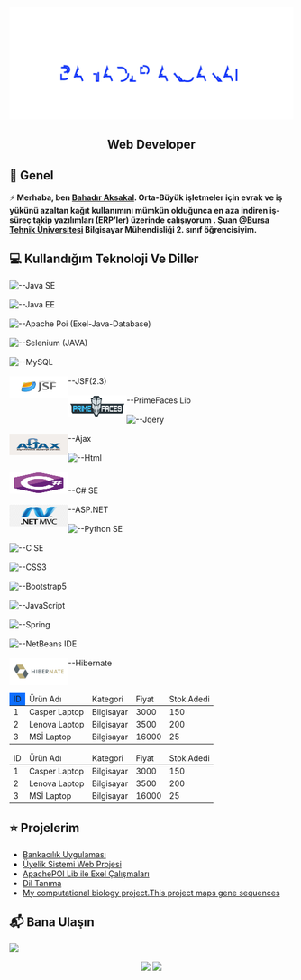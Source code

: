<img src="./Bahadr.svg" widht="860px"></img>  

<h2 align="center">Web Developer</h2>

## 📖  Genel
⚡ **Merhaba, ben [Bahadır Aksakal](https://www.linkedin.com/in/bahad%C4%B1r-aksakal-360b721b7/). Orta-Büyük işletmeler için evrak ve iş yükünü azaltan kağıt kullanımını mümkün**
**olduğunca en aza indiren iş-süreç takip yazılımları (ERP’ler) üzerinde çalışıyorum . Şuan [@Bursa Tehnik Üniversitesi](https://btu.edu.tr/) Bilgisayar Mühendisliği 2. sınıf öğrencisiyim.**


## :computer: Kullandığım Teknoloji Ve Diller
<table>
<img align="left" src="https://img.shields.io/badge/Java-ED8B00?style=for-the-badge&logo=java&logoColor=white"/>--Java SE <br/><br/>
<img align="left" src="https://img.shields.io/badge/Java EE-ff6600?style=for-the-badge&logo=java&logoColor=white"/>--Java EE <br/><br/>
<img align="left" src="https://img.shields.io/badge/Microsoft_Excel-217346?style=for-the-badge&logo=microsoft-excel&logoColor=white"/>--Apache Poi (Exel-Java-Database)<br/><br/>
<img align="left" src="https://img.shields.io/badge/Selenium-43B02A?style=for-the-badge&logo=Selenium&logoColor=white"/>--Selenium (JAVA) <br/><br/>
<img align="left" src="https://img.shields.io/badge/MySQL-00000F?style=for-the-badge&logo=mysql&logoColor=white"/>--MySQL <br/><br/>
<img align="left" src="./img/javaSF.png" width="104" height="38" />--JSF(2.3) <br/><br/>
<img align="left" src="./img/primefaces_logo.png" width="104" height="38" />--PrimeFaces Lib <br/><br/>
<img align="left" src="https://img.shields.io/badge/jQuery-0769AD?style=for-the-badge&logo=jquery&logoColor=white"/>--Jqery <br/><br/>
<img align="left" src="./img/ajax_basic.png" width="104" height="38" />--Ajax <br/><br/>
<img align="left" src="https://img.shields.io/badge/HTML5-E34F26?style=for-the-badge&logo=html5&logoColor=white" />--Html <br/><br/>
<img src="./csharp-original.svg" width="104" height="38"/>--C# SE  <br/><br/>
<img align="left" src="./img/ASPMVC.png" width="104" height="38"/>--ASP.NET <br/><br/>
<img align="left" src="https://img.shields.io/badge/Python-FFD43B?style=for-the-badge&logo=python&logoColor=darkgreen"/>--Python SE <br/><br/>
<img align="left" src="https://img.shields.io/badge/c-%2300599C.svg?style=for-the-badge&logo=c&logoColor=white"/>--C SE <br/><br/>
<img align="left" src="https://img.shields.io/badge/css3-%231572B6.svg?style=for-the-badge&logo=css3&logoColor=white"/>--CSS3 <br/><br/>
<img align="left" src="https://img.shields.io/badge/bootstrap-%23563D7C.svg?style=for-the-badge&logo=bootstrap&logoColor=white"/>--Bootstrap5 <br/><br/>
<img align="left" src="https://img.shields.io/badge/javascript-%23323330.svg?style=for-the-badge&logo=javascript&logoColor=%23F7DF1E"/>--JavaScript <br/><br/>
<img align="left" src="https://img.shields.io/badge/spring-%236DB33F.svg?style=for-the-badge&logo=spring&logoColor=white"/>--Spring <br/><br/>
<img align="left" src="https://img.shields.io/badge/NetBeansIDE-1B6AC6.svg?style=for-the-badge&logo=apache-netbeans-ide&logoColor=white"/>--NetBeans IDE <br/><br/>
<img align="left" src="./img/hibernate.svg" width="104" height="48"/>--Hibernate <br/><br/>
</table>
<div class="container">
            <table class="table table-striped table-bordered table-hover">
                <thead class="table-info">
                    <tr>
                        <td style="background-color: #0d6efd">ID</td>
                        <td>Ürün Adı</td>
                        <td>Kategori</td>
                        <td>Fiyat</td>
                        <td>Stok Adedi</td>
                    </tr>
                </thead>
                <tbody>
                    <tr>
                        <td>1</td>
                        <td>Casper Laptop</td>
                        <td>Bilgisayar</td>
                        <td>3000</td>
                        <td>150</td>
                    </tr>
                    <tr class="table-success">
                        <td>2</td>
                        <td>Lenova Laptop</td>
                        <td>Bilgisayar</td>
                        <td>3500</td>
                        <td>200</td>
                    </tr>
                    <tr>
                        <td>3</td>
                        <td>MSİ Laptop</td>
                        <td>Bilgisayar</td>
                        <td>16000</td>
                        <td>25</td>
                    </tr>
                </tbody>
            </table>
            <table class="table table-dark table-striped table-hover">
                <thead>
                    <tr>
                        <td>ID</td>
                        <td>Ürün Adı</td>
                        <td>Kategori</td>
                        <td>Fiyat</td>
                        <td>Stok Adedi</td>
                    </tr>
                </thead>
                <tbody>
                    <tr>
                        <td>1</td>
                        <td>Casper Laptop</td>
                        <td>Bilgisayar</td>
                        <td>3000</td>
                        <td>150</td>
                    </tr>
                    <tr>
                        <td>2</td>
                        <td>Lenova Laptop</td>
                        <td>Bilgisayar</td>
                        <td>3500</td>
                        <td>200</td>
                    </tr>
                    <tr class="table-danger">
                        <td>3</td>
                        <td>MSİ Laptop</td>
                        <td>Bilgisayar</td>
                        <td>16000</td>
                        <td>25</td>
                    </tr>
                </tbody>
            </table>

 ## ⭐ Projelerim
* [Bankacılık Uygulaması](https://github.com/bahadraksakal/Java_Bahar_Donemi_Proje) 
* [Üyelik Sistemi Web Projesi](https://github.com/bahadraksakal/Uyelik_Sistemi_Projesi_JSF_2.3)  
* [ApachePOI Lib ile Exel Çalışmaları](https://github.com/bahadraksakal/ApachePOI_Excell_Selenium_MySQL_Ornek)  
* [Dil Tanıma](https://github.com/bahadraksakal/Guz_Donemi_Projem_1.Sinif-) 
* [My computational biology project.This project maps gene sequences](https://github.com/bahadraksakal/Java_HBG_Project) 

## 📬 Bana Ulaşın

[![](https://img.shields.io/badge/linkedin-%230077B5.svg?&style=for-the-badge&logo=linkedin&logoColor=white)](https://www.linkedin.com/in/bahad%C4%B1r-aksakal-360b721b7/)


<p align="center">	
  <img width="48%" src="https://github-readme-stats.vercel.app/api?username=bahadraksakal&show_icons=true&theme=tokyonight" />
  <img width="48%" src="https://github-readme-streak-stats.herokuapp.com/?user=bahadraksakal&theme=tokyonight" />
</p>
